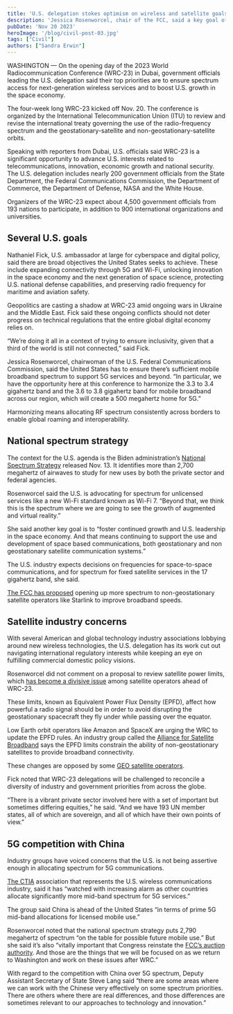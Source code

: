 ```yaml
---
title: 'U.S. delegation stokes optimism on wireless and satellite goals at WRC-23'
description: 'Jessica Rosenworcel, chair of the FCC, said a key goal of the U.S. delegation is to “foster continued growth and U.S. leadership in the space economy.”'
pubDate: 'Nov 20 2023'
heroImage: '/blog/civil-post-03.jpg'
tags: ["Civil"]
authors: ["Sandra Erwin"]
---
```


WASHINGTON — On the opening day of the 2023 World Radiocommunication Conference (WRC-23) in Dubai, government officials leading the U.S. delegation said their top priorities are to ensure spectrum access for next-generation wireless services and to boost U.S. growth in the space economy.

The four-week long WRC-23 kicked off Nov. 20. The conference is organized by the International Telecommunication Union (ITU) to review and revise the international treaty governing the use of the radio-frequency spectrum and the geostationary-satellite and non-geostationary-satellite orbits.

Speaking with reporters from Dubai, U.S. officials said WRC-23 is a significant opportunity to advance U.S. interests related to telecommunications, innovation, economic growth and national security. The U.S. delegation includes nearly 200 government officials from the State Department, the Federal Communications Commission, the Department of Commerce, the Department of Defense, NASA and the White House.  

Organizers of the WRC-23 expect about 4,500 government officials from 193 nations to participate, in addition to 900 international organizations and universities.

## Several U.S. goals

Nathaniel Fick, U.S. ambassador at large for cyberspace and digital policy, said there are broad objectives the United States seeks to achieve. These include expanding connectivity through 5G and Wi-Fi, unlocking innovation in the space economy and the next generation of space science, protecting U.S. national defense capabilities, and preserving radio frequency for maritime and aviation safety.

Geopolitics are casting a shadow at WRC-23 amid ongoing wars in Ukraine and the Middle East. Fick said these ongoing conflicts should not deter progress on technical regulations that the entire global digital economy relies on.

“We’re doing it all in a context of trying to ensure inclusivity, given that a third of the world is still not connected,” said Fick.

Jessica Rosenworcel, chairwoman of the U.S. Federal Communications Commission, said the United States has to ensure there’s sufficient mobile broadband spectrum to support 5G services and beyond. “In particular, we have the opportunity here at this conference to harmonize the 3.3 to 3.4 gigahertz band and the 3.6 to 3.8 gigahertz band for mobile broadband across our region, which will create a 500 megahertz home for 5G.”

Harmonizing means allocating RF spectrum consistently across borders to enable global roaming and interoperability.

## National spectrum strategy

The context for the U.S. agenda is the Biden administration’s [National Spectrum Strategy](https://www.commerce.gov/blog/press-releases/2023/11/biden-harris-administration-launches-national-spectrum-strategy-advance#:~:text=The%20National%20Spectrum%20Strategy%20will%20foster%20innovation%20in%20the%20public,suitability%20for%20potential%20new%20uses.) released Nov. 13. It identifies more than 2,700 megahertz of airwaves to study for new uses by both the private sector and federal agencies.

Rosenworcel said the U.S. is advocating for spectrum for unlicensed services like a new Wi-Fi standard known as Wi-Fi 7. “Beyond that, we think this is the spectrum where we are going to see the growth of augmented and virtual reality.”

She said another key goal is to “foster continued growth and U.S. leadership in the space economy. And that means continuing to support the use and development of space based communications, both geostationary and non geostationary satellite communication systems.”

The U.S. industry expects decisions on frequencies for space-to-space communications, and for spectrum for fixed satellite services in the 17 gigahertz band, she said.

[The FCC has proposed](https://spacenews.com/fcc-considers-opening-up-more-ku-band-to-non-geo-satellite-operators/) opening up more spectrum to non-geostationary satellite operators like Starlink to improve broadband speeds.

## Satellite industry concerns

With several American and global technology industry associations lobbying around new wireless technologies, the U.S. delegation has its work cut out navigating international regulatory interests while keeping an eye on fulfilling commercial domestic policy visions.

Rosenworcel did not comment on a proposal to review satellite power limits, which [has become a divisive issue](https://spacenews.com/satellite-industry-at-odds-over-proposed-power-limit-review-ahead-of-wrc-23/) among satellite operators ahead of WRC-23.

These limits, known as Equivalent Power Flux Density (EPFD), affect how powerful a radio signal should be in order to avoid disrupting the geostationary spacecraft they fly under while passing over the equator.

Low Earth orbit operators like Amazon and SpaceX are urging the WRC to update the EPFD rules. An industry group called the [Alliance for Satellite Broadband](https://spacenews.com/wrc-23-time-to-get-the-rules-right-for-satellite-broadband/) says the EPFD limits constrain the ability of non-geostationary satellites to provide broadband connectivity.

These changes are opposed by some [GEO satellite operators](https://www.ses.com/blog/road-dubai-ses-perspectives-wrc-23).

Fick noted that WRC-23 delegations will be challenged to reconcile a diversity of industry and government priorities from across the globe.

“There is a vibrant private sector involved here with a set of important but sometimes differing equities,” he said. “And we have 193 UN member states, all of which are sovereign, and all of which have their own points of view.”

## 5G competition with China

Industry groups have voiced concerns that the U.S. is not being assertive enough in allocating spectrum for 5G communications.

[The CTIA](https://www.ctia.org/blog/ctia-statement-on-white-house-national-spectrum-strategy) association that represents the U.S. wireless communications industry, said it has “watched with increasing alarm as other countries allocate significantly more mid-band spectrum for 5G services.”

The group said China is ahead of the United States “in terms of prime 5G mid-band allocations for licensed mobile use.”

Rosenworcel noted that the national spectrum strategy puts 2,790 megahertz of spectrum “on the table for possible future mobile use.” But she said it’s also “vitally important that Congress reinstate the [FCC’s auction authority](https://www.fcc.gov/document/chairwoman-calls-renewal-expired-spectrum-auction-authority). And those are the things that we will be focused on as we return to Washington and work on these issues after WRC.”

With regard to the competition with China over 5G spectrum, Deputy Assistant Secretary of State Steve Lang said “there are some areas where we can work with the Chinese very effectively on some spectrum priorities. There are others where there are real differences, and those differences are sometimes relevant to our approaches to technology and innovation.”
